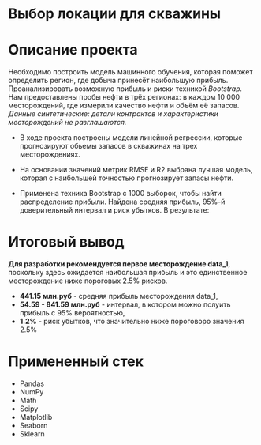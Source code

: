 # Выбор локации для скважины

# Описание проекта  

Необходимо построить модель машинного обучения, которая поможет определить регион, где добыча принесёт наибольшую прибыль. Проанализировать возможную прибыль и риски техникой *Bootstrap.* Нам предоставлены пробы нефти в трёх регионах: в каждом 10 000 месторождений, где измерили качество нефти и объём её запасов. 
*Данные синтетические: детали контрактов и характеристики месторождений не разглашаются.*

- В ходе проекта построены модели линейной регрессии, которые прогнозируют обьемы запасов в скважинах на трех месторождениях. 

- На основании значений метрик RMSE и R2 выбрана лучшая модель, которая с наибольшей точностью прогнозирует запасы нефти. 

- Применена техника Bootstrap с 1000 выборок, чтобы найти распределение прибыли. Найдена средняя прибыль, 95%-й доверительный интервал и риск убытков. В результате: 

# Итоговый вывод
**Для разработки рекомендуется первое месторождение data_1**, поскольку здесь ожидается наибольшая прибыль и это единственное месторождение ниже пороговых 2.5% рисков. 
- **441.15 млн.руб** - средняя прибыль месторождения data_1, 
- **54.59 - 841.59 млн.руб** - интервал, в котором можно полуить прибыль с 95% вероятностью,
- **1.2%** - риск убытков, что значительно ниже пороговоро значения 2.5% 

# Примененный стек 

- Pandas
- NumPy
- Math
- Scipy
- Matplotlib
- Seaborn
- Sklearn



```python

```
